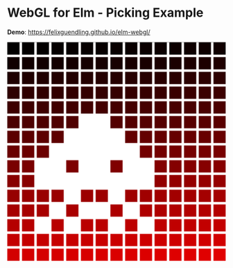 # WebGL for Elm - Picking Example

**Demo**: https://felixguendling.github.io/elm-webgl/

![WebGL Pipeline](https://raw.githubusercontent.com/felixguendling/elm-webgl/picking/picking.png)
